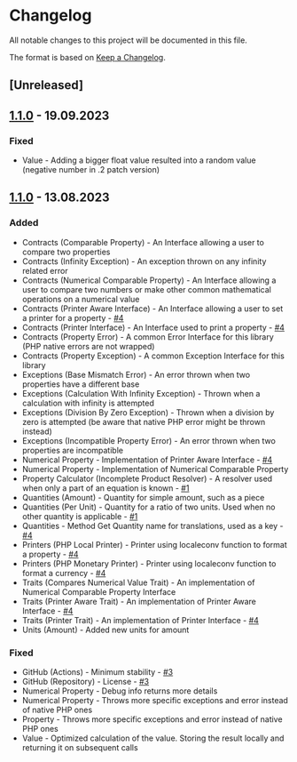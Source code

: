 # Changelog

All notable changes to this project will be documented in this file.

The format is based on [Keep a Changelog](https://keepachangelog.com/en/1.0.0/).

## [Unreleased]

## [1.1.0](../../compare/1.1.0...1.1.2) - 19.09.2023

### Fixed
* Value - Adding a bigger float value resulted into a random value (negative number in .2 patch version)

## [1.1.0](../../compare/1.0.0...1.1.0) - 13.08.2023

### Added
* Contracts (Comparable Property) - An Interface allowing a user to compare two properties
* Contracts (Infinity Exception) - An exception thrown on any infinity related error
* Contracts (Numerical Comparable Property) - An Interface allowing a user to compare two numbers or make other common mathematical operations on a numerical value
* Contracts (Printer Aware Interface) - An Interface allowing a user to set a printer for a property - [\#4](../../issues/4)
* Contracts (Printer Interface) - An Interface used to print a property - [\#4](../../issues/4)
* Contracts (Property Error) - A common Error Interface for this library (PHP native errors are not wrapped)
* Contracts (Property Exception) - A common Exception Interface for this library
* Exceptions (Base Mismatch Error) - An error thrown when two properties have a different base
* Exceptions (Calculation With Infinity Exception) - Thrown when a calculation with infinity is attempted
* Exceptions (Division By Zero Exception) - Thrown when a division by zero is attempted (be aware that native PHP error might be thrown instead)
* Exceptions (Incompatible Property Error) - An error thrown when two properties are incompatible
* Numerical Property - Implementation of Printer Aware Interface - [\#4](../../issues/4)
* Numerical Property - Implementation of Numerical Comparable Property
* Property Calculator (Incomplete Product Resolver) - A resolver used when only a part of an equation is known - [\#1](../../issues/1)
* Quantities (Amount) - Quantity for simple amount, such as a piece
* Quantities (Per Unit) - Quantity for a ratio of two units. Used when no other quantity is applicable - [\#1](../../issues/1)
* Quantities - Method Get Quantity name for translations, used as a key - [\#4](../../issues/4)
* Printers (PHP Local Printer) - Printer using localeconv function to format a property - [\#4](../../issues/4)
* Printers (PHP Monetary Printer) - Printer using localeconv function to format a currency - [\#4](../../issues/4)
* Traits (Compares Numerical Value Trait) - An implementation of Numerical Comparable Property Interface
* Traits (Printer Aware Trait) - An implementation of Printer Aware Interface - [\#4](../../issues/4)
* Traits (Printer Trait) - An implementation of Printer Interface - [\#4](../../issues/4)
* Units (Amount) - Added new units for amount

### Fixed
* GitHub (Actions) - Minimum stability - [\#3](../../issues/3)
* GitHub (Repository) - License - [\#3](../../issues/3)
* Numerical Property - Debug info returns more details
* Numerical Property - Throws more specific exceptions and error instead of native PHP ones
* Property - Throws more specific exceptions and error instead of native PHP ones
* Value - Optimized calculation of the value. Storing the result locally and returning it on subsequent calls
